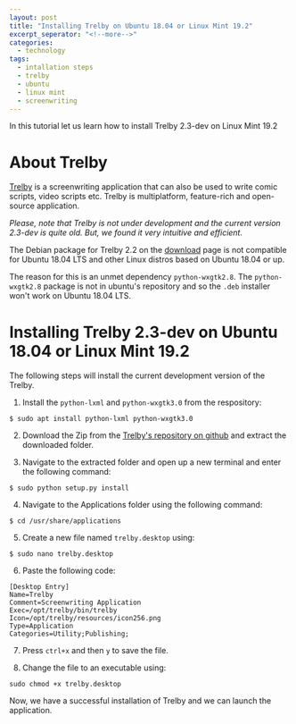 ```yaml
---
layout: post
title: "Installing Trelby on Ubuntu 18.04 or Linux Mint 19.2"
excerpt_seperator: "<!--more-->"
categories:
  - technology
tags:
  - intallation steps
  - trelby
  - ubuntu
  - linux mint
  - screenwriting
---
```

In this tutorial let us learn how to install Trelby 2.3-dev on Linux Mint 19.2
<!--more-->

# About Trelby
[Trelby](https://www.trelby.org/) is a screenwriting application that can also be used to write comic scripts, video scripts etc. Trelby is multiplatform, feature-rich and open-source application.

*Please, note that Trelby is not under development and the current version 2.3-dev is quite old. But, we found it very intuitive and efficient.*

The Debian package for Trelby 2.2 on the [download](https://www.trelby.org/download/) page is not compatible for Ubuntu 18.04 LTS and other Linux distros based on Ubuntu 18.04 or up.

The reason for this is an unmet dependency  `python-wxgtk2.8`. The `python-wxgtk2.8` package is not in ubuntu's repository and so the `.deb` installer won't  work on Ubuntu 18.04 LTS.

# Installing Trelby 2.3-dev on Ubuntu 18.04 or Linux Mint 19.2

The following steps will install the current development version of the Trelby.

1. Install the `python-lxml` and `python-wxgtk3.0` from the respository:
```
$ sudo apt install python-lxml python-wxgtk3.0
```

2. Download the Zip from the [Trelby's repository on github](https://github.com/oskusalerma/trelby) and extract the downloaded folder.

3. Navigate to the extracted folder and open up a new terminal and enter the following command:
```
$ sudo python setup.py install
```

4. Navigate to the Applications folder using the following command:
```
$ cd /usr/share/applications
```

5. Create a new file named `trelby.desktop`  using:
```
$ sudo nano trelby.desktop
```

6. Paste the following code:
```
[Desktop Entry]
Name=Trelby
Comment=Screenwriting Application
Exec=/opt/trelby/bin/trelby
Icon=/opt/trelby/resources/icon256.png
Type=Application
Categories=Utility;Publishing;
```
7. Press `ctrl+x` and then `y` to save the file.

8. Change the file to an executable using:
```
sudo chmod +x trelby.desktop
```

Now, we have a successful installation of Trelby and we can launch the application.
